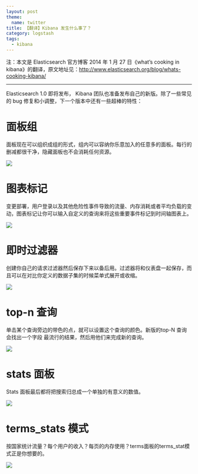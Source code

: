 ```yaml
---
layout: post
theme:
  name: twitter
title: 【翻译】Kibana 发生什么事了？
category: logstash
tags:
  - kibana
---
```


注：本文是 Elasticsearch 官方博客 2014 年 1 月 27 日《what’s cooking in kibana》的翻译，原文地址见：<http://www.elasticsearch.org/blog/whats-cooking-kibana/>

-----------------------------------------------

Elasticsearch 1.0 即将发布， Kibana 团队也准备发布自己的新版。除了一些常见的 bug 修复和小调整，下一个版本中还有一些超棒的特性：

面板组
==============

面板现在可以组织成组的形式，组内可以容纳你乐意加入的任意多的面板。每行的删减都很干净，隐藏面板也不会消耗任何资源。

![](http://www.elasticsearch.org/content/uploads/2014/01/rows_as_groups.png)

图表标记
=============

变更部署，用户登录以及其他危险性事件导致的流量、内存消耗或者平均负载的变动，图表标记让你可以输入自定义的查询来将这些重要事件标记到时间轴图表上。

![](http://www.elasticsearch.org/content/uploads/2014/01/chart_markers.png)

即时过滤器
==============

创建你自己的请求过滤器然后保存下来以备后用。过滤器将和仪表盘一起保存，而且可以在对比你定义的数据子集的时候菜单式展开或收缩。

![](http://www.elasticsearch.org/content/uploads/2014/01/adhoc_filters.png)

top-n 查询
================

单击某个查询旁边的带色的点，就可以设置这个查询的颜色。新版的top-N 查询会找出一个字段 最流行的结果，然后用他们来完成新的查询。

![](http://www.elasticsearch.org/content/uploads/2014/01/top_n_queries.png)

stats 面板
==============

Stats 面板最后都将把搜索归总成一个单独的有意义的数值。

![](http://www.elasticsearch.org/content/uploads/2014/01/stats_panel.png)

terms_stats 模式
=================

按国家统计流量？每个用户的收入？每页的内存使用？terms面板的terms_stat模式正是你想要的。

![](http://www.elasticsearch.org/content/uploads/2014/01/Screen-Shot-2014-01-27-at-9.14.42-AM.png)

